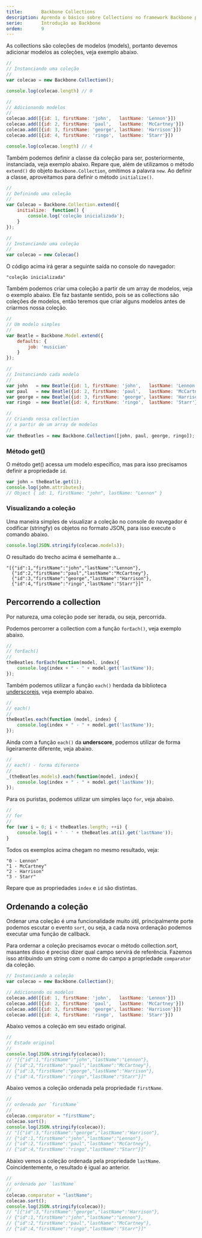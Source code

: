 ```yaml
---
title:       Backbone Collections
description: Aprenda o básico sobre Collections no framework Backbone para JavaScript, veremos diversas forma de percorre uma coleção além de como ordenar uma collection.
serie:       Introdução ao Backbone
ordem:       9
---
```


As collections são coleções de modelos (models), portanto devemos adicionar modelos as coleções, veja exemplo abaixo.


```javascript
//
// Instanciando uma coleção
//
var colecao = new Backbone.Collection();

console.log(colecao.length) // 0

//
// Adicionando modelos
//
colecao.add([{id: 1, firstName: 'john',   lastName: 'Lennon'}])
colecao.add([{id: 2, firstName: 'paul',   lastName: 'McCartney'}])
colecao.add([{id: 3, firstName: 'george', lastName: 'Harrison'}])
colecao.add([{id: 4, firstName: 'ringo',  lastName: 'Starr'}])

console.log(colecao.length) // 4
```

Também podemos definir a classe da coleção para ser, posteriormente, instanciada, veja exemplo abaixo. Repare que, além
de utilizamos o método `extend()` do objeto `Backbone.Collection`, omitimos a palavra `new`. Ao definir a classe,
aproveitamos para definir o método `initialize()`.

```javascript
//
// Definindo uma coleção
//
var Colecao = Backbone.Collection.extend({
    initialize:  function() {
        console.log('coleção inicializada');
    }
});

//
// Instanciando uma coleção
//
var colecao = new Colecao()
```
O código acima irá gerar a seguinte saída no console do navegador:

    "coleção inicializada"


Também podemos criar uma coleção a partir de um array de modelos, veja o exemplo abaixo. Ele faz bastante sentido, pois
se as collections são coleções de modelos, então teremos que criar alguns modelos antes de criarmos nossa coleção.


```javascript
//
// Um modelo simples
//
var Beatle = Backbone.Model.extend({
    defaults: {
        job: 'musician'
    }
});

//
// Instanciando cada modelo
//
var john   = new Beatle({id: 1, firstName: 'john',   lastName: 'Lennon'});
var paul   = new Beatle({id: 2, firstName: 'paul',   lastName: 'McCartney'});
var george = new Beatle({id: 3, firstName: 'george', lastName: 'Harrison'});
var ringo  = new Beatle({id: 4, firstName: 'ringo',  lastName: 'Starr'});

//
// Criando nossa collection
// a partir de um array de modelos
//
var theBeatles = new Backbone.Collection([john, paul, george, ringo]);
```


### Método get()

O método get() acessa um modelo específico, mas para isso precisamos definir a propriedade `id`.

```javascript
var john = theBeatle.get(1);
console.log(john.attributes);
// Object { id: 1, firstName: "john", lastName: "Lennon" }
```

### Visualizando a coleção

Uma maneira simples de visualizar a coleção no console do navegador é codificar (stringfy) os objetos no formato JSON,
para isso execute o comando abaixo.

```javascript
console.log(JSON.stringify(colecao.models));
```

O resultado do trecho acima é semelhante a...

    "[{"id":1,"firstName":"john","lastName":"Lennon"},
      {"id":2,"firstName":"paul","lastName":"McCartney"},
      {"id":3,"firstName":"george","lastName":"Harrison"},
      {"id":4,"firstName":"ringo","lastName":"Starr"}]"




Percorrendo a collection
---

Por natureza, uma coleção pode ser iterada, ou seja, percorrida.

Podemos percorrer a collection com a função `forEach()`, veja exemplo abaixo.

```javascript
//
// forEach()
//
theBeatles.forEach(function(model, index){
    console.log(index + " - " + model.get('lastName'));
});
```

Também podemos utilizar a função `each()` herdada da biblioteca [underscorejs](http://underscorejs.org/ "link-externo"),
veja exemplo abaixo.

```javascript
//
// each()
//
theBeatles.each(function (model, index) {
    console.log(index + " - " + model.get('lastName'));
});
```

Ainda com a função `each()` da __underscore__, podemos utilizar de forma ligeiramente diferente, veja abaixo.

```javascript
//
// each() - forma diferente
//
_(theBeatles.models).each(function(model, index){
    console.log(index + " - " + model.get('lastName'));
});
```

Para os puristas, podemos utilizar um simples laço `for`, veja abaixo.

```javascript
//
// for
//
for (var i = 0; i < theBeatles.length; ++i) {
    console.log(i + ' - ' + theBeatles.at(i).get('lastName'));
}
```

Todos os exemplos acima chegam no mesmo resultado, veja:

    "0 - Lennon"
    "1 - McCartney"
    "2 - Harrison"
    "3 - Starr"

Repare que as propriedades `index` e `id` são distintas.




Ordenando a coleção
---

Ordenar uma coleção é uma funcionalidade muito útil, principalmente porte podemos escutar o evento `sort`, ou seja, a
cada nova ordenação podemos executar uma função de callback.

Para ordernar a coleção precisamos evocar o método collection.sort, masantes disso é preciso dizer qual campo servirá
de referência. Fazemos isso atribuindo um string com o nome do campo a propriedade `comparator` da coleção.

```javascript
// Instanciando a coleção
var colecao = new Backbone.Collection();

// Adicionando os modelos
colecao.add([{id: 1, firstName: 'john',   lastName: 'Lennon'}])
colecao.add([{id: 2, firstName: 'paul',   lastName: 'McCartney'}])
colecao.add([{id: 3, firstName: 'george', lastName: 'Harrison'}])
colecao.add([{id: 4, firstName: 'ringo',  lastName: 'Starr'}])
```

Abaixo vemos a coleção em seu estado original.

```javascript
//
// Estado original
//
console.log(JSON.stringify(colecao));
// "[{"id":1,"firstName":"john","lastName":"Lennon"},
// {"id":2,"firstName":"paul","lastName":"McCartney"},
// {"id":3,"firstName":"george","lastName":"Harrison"},
// {"id":4,"firstName":"ringo","lastName":"Starr"}]"
```

Abaixo vemos a coleção ordenada pela propriedade `firstName`.

```javascript
//
// ordenado por `firstName`
//
colecao.comparator = "firstName";
colecao.sort();
console.log(JSON.stringify(colecao));
// "[{"id":3,"firstName":"george","lastName":"Harrison"},
// {"id":1,"firstName":"john","lastName":"Lennon"},
// {"id":2,"firstName":"paul","lastName":"McCartney"},
// {"id":4,"firstName":"ringo","lastName":"Starr"}]"


```

Abaixo vemos a coleção ordenada pela propriedade `lastName`. Coincidentemente, o resultado é igual ao anterior.

```javascript
//
// ordenado por `lastName`
//
colecao.comparator = "lastName";
colecao.sort();
console.log(JSON.stringify(colecao));
// "[{"id":3,"firstName":"george","lastName":"Harrison"},
// {"id":1,"firstName":"john","lastName":"Lennon"},
// {"id":2,"firstName":"paul","lastName":"McCartney"},
// {"id":4,"firstName":"ringo","lastName":"Starr"}]"

```